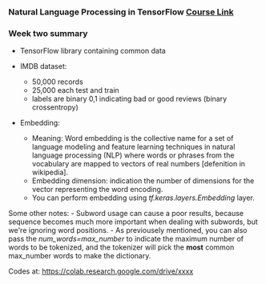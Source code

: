 ### Natural Language Processing in TensorFlow  [Course Link](https://www.coursera.org/learn/natural-language-processing-tensorflow)

### Week two summary

- TensorFlow library containing common data

-  IMDB dataset:
    - 50,000 records
    - 25,000 each test and train
    - labels are binary 0,1 indicating bad or good reviews (binary crossentropy)
  
- Embedding:
    - Meaning: Word embedding is the collective name for a set of language modeling and feature learning techniques in natural language processing (NLP) where words or phrases from the vocabulary are mapped to vectors of real numbers [defenition in wikipedia].
    - Embedding dimension: indication the number of dimensions for the vector representing the word encoding.
    - You can perform embedding using *tf.keras.layers.Embedding* layer.

Some other notes:
    - Subword usage can cause a poor results, because sequence becomes much more important when dealing with subwords, but we're ignoring word positions. 
    - As previousely mentioned, you can also pass the *num_words=max_number* to indicate the maximum number of words to be tokenized, and the tokenizer will pick the **most** common max_number words to make the dictionary.

Codes at: https://colab.research.google.com/drive/xxxx
